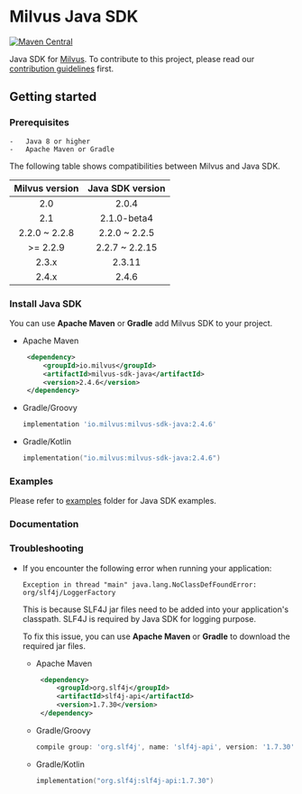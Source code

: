 # Milvus Java SDK

[![Maven Central](https://img.shields.io/maven-central/v/io.milvus/milvus-sdk-java.svg)](https://search.maven.org/artifact/io.milvus/milvus-sdk-java/)

Java SDK for [Milvus](https://github.com/milvus-io/milvus). To contribute to this project, please read our [contribution guidelines](https://github.com/milvus-io/milvus/blob/master/CONTRIBUTING.md) first.

## Getting started

### Prerequisites

    -   Java 8 or higher
    -   Apache Maven or Gradle

The following table shows compatibilities between Milvus and Java SDK.

| Milvus version | Java SDK version |
|:--------------:|:----------------:|
|      2.0       |      2.0.4       |
|      2.1       |   2.1.0-beta4    |
| 2.2.0 ~ 2.2.8  |  2.2.0 ~ 2.2.5   |
|    >= 2.2.9    |  2.2.7 ~ 2.2.15  |
|     2.3.x      |      2.3.11      |
|     2.4.x      |      2.4.6       |

### Install Java SDK

You can use **Apache Maven** or **Gradle** add Milvus SDK to your project.

   - Apache Maven

       ```xml
        <dependency>
            <groupId>io.milvus</groupId>
            <artifactId>milvus-sdk-java</artifactId>
            <version>2.4.6</version>
        </dependency>
       ```

   - Gradle/Groovy

        ```groovy
        implementation 'io.milvus:milvus-sdk-java:2.4.6'
        ```

   - Gradle/Kotlin

        ```kotlin
        implementation("io.milvus:milvus-sdk-java:2.4.6")
        ```
        
### Examples

Please refer to [examples](https://github.com/milvus-io/milvus-sdk-java/tree/master/examples) folder for Java SDK examples.

### Documentation



### Troubleshooting

- If you encounter the following error when running your application:
    ```
    Exception in thread "main" java.lang.NoClassDefFoundError: org/slf4j/LoggerFactory
    ```
  This is because SLF4J jar files need to be added into your application's classpath. SLF4J is required by Java SDK for logging purpose.
  
  To fix this issue, you can use **Apache Maven** or **Gradle** to download the required jar files.
                                                                                                         
    - Apache Maven
    
        ```xml
         <dependency>
             <groupId>org.slf4j</groupId>
             <artifactId>slf4j-api</artifactId>
             <version>1.7.30</version>
         </dependency>
        ```
    
    - Gradle/Groovy
    
         ```groovy
         compile group: 'org.slf4j', name: 'slf4j-api', version: '1.7.30'
         ```
    - Gradle/Kotlin
    
        ```kotlin
        implementation("org.slf4j:slf4j-api:1.7.30")
        ```

    
